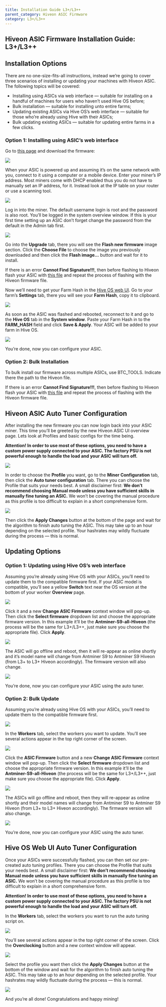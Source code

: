 ```yaml
---
title: Installation Guide L3+/L3++
parent_category: Hiveon ASIC Firmware
category: L3+/L3++
---
```


## Hiveon ASIC Firmware Installation Guide: L3+/L3++

## Installation Options
There are no one-size-fits-all instructions, instead we’re going to cover three scenarios of installing or updating your machines with Hiveon ASIC. The following topics will be covered:

- Installing using ASICs via web interface — suitable for installing on a handful of machines for users who haven’t used Hive OS before;
- Bulk installation — suitable for installing unto entire farms;
- Updating existing ASICs via Hive OS’s web interface — suitable for those who’re already using Hive with their ASICs;
- Bulk updating existing ASICs — suitable for updating entire farms in a few clicks.

### Option 1: Installing using ASIC’s web interface
Go to [this page](https://hiveos.farm/asic/) and download the firmware:

<img
  src="https://github.com/minershive/hiveon-kb/raw/master/images\L3+\Screenshot_38.png?sanitize=true" data-canonical-src="https://github.com/minershive/hiveon-kb/raw/master/images\L3+\Screenshot_38.png"
  />

When your ASIC is powered up and assuming it’s on the same network with you, connect to it using a computer or a mobile device. Enter your miner’s IP address. Most miners come with DHCP enabled thus you do not have to manually set an IP address, for it. Instead look at the IP table on your router or use a scanning tool.

<img src="https://miro.medium.com/max/1594/0*eboE5sjqgcnXDAuM">

Log in into the miner. The default username login is root and the password is also root. You’ll be logged in the system overview window. If this is your first time setting up an ASIC don’t forget change the password from the default in the Admin tab first.

<img src="https://miro.medium.com/max/1594/0*CPGII9JKr1qVvZOL">

Go into the **Upgrade** tab, there you will see the **Flash new firmware** image section. Click the **Choose File** to choose the image you previously downloaded and then click the **Flash image…** button and wait for it to install.

If there is an error **Cannot Find Signature!!!**, then before flashing to Hiveon flash your ASIC with [this file](http://download.hiveos.farm/asic/L3%2B/tools/remsig_L3_for_hiveon.tar.gz)
and repeat the process of flashing with the Hiveon firmware file.

Now we’ll need to get your Farm Hash in the <a href="https://the.hiveos.farm/">Hive OS web UI</a>. Go to your farm’s **Settings** tab, there you will see your **Farm Hash**, copy it to clipboard.

<img src="https://miro.medium.com/max/1569/0*wkNCiVtWtNRB92s7">

As soon as the ASIC was flashed and rebooted, reconnect to it and go to the **Hive OS** tab in the **System window**. Paste your Farm Hash in to the **FARM_HASH** field and click **Save & Apply**. Your ASIC will be added to your farm in Hive OS.

<img src="https://miro.medium.com/max/1750/0*sPTOf6QkmcQhBkxI">

You’re done, now you can configure your ASIC.

### Option 2: Bulk Installation
To bulk install our firmware across multiple ASICs, use BTC_TOOLS. Indicate there the path to the Hiveon file.

If there is an error **Cannot Find Signature!!!**, then before flashing to Hiveon flash your ASIC with [this file](http://download.hiveos.farm/asic/L3%2B/tools/remsig_L3_for_hiveon.tar.gz)
and repeat the process of flashing with the Hiveon firmware file.

## Hiveon ASIC Auto Tuner Configuration
After installing the new firmware you can now login back into your ASIC miner. This time you’ll be greeted by the new Hiveon ASIC UI overview page. Lets look at Profiles and basic configs for the time being.

**Attention! In order to use most of these options, you need to have a custom power supply connected to your ASIC. The factory PSU is not powerful enough to handle the load and your ASIC will turn off.**

<img src="https://miro.medium.com/max/1598/0*p_4TaOOpSKRnJPP9">

In order to choose the **Profile** you want, go to the **Miner Configuration** tab, then click the **Auto tuner configuration** tab. There you can choose the Profile that suits your needs best. A small disclaimer first: **We don’t recommend choosing Manual mode unless you have sufficient skills in manually fine tuning an ASIC.** We won’t be covering the manual procedure as this profile is too difficult to explain in a short comprehensive form.

<img src="https://miro.medium.com/max/1589/0*pNPYfVdlrcuFH7fg">

Then click the **Apply Changes** button at the bottom of the page and wait for the algorithm to finish auto tuning the ASIC. This may take up to an hour depending on the selected profile. Your hashrates may wildly fluctuate during the process — this is normal.

## Updating Options

### Option 1: Updating using Hive OS’s web interface
Assuming you’re already using Hive OS with your ASICs, you’ll need to update them to the compatible firmware first. If your ASIC model is compatible, you’ll see a yellow **Switch** text near the OS version at the bottom of your worker **Overview** page.

<img src="https://miro.medium.com/max/429/0*SY96QIG33Br2aa8_">

Click it and a new **Change ASIC Firmware** context window will pop-up. Then click the **Select firmware** dropdown list and choose the appropriate firmware version. In this example it’ll be the **Antminer-S9-all-Hiveon** (the process will be the same for L3+/L3++, just make sure you choose the appropriate file). Click **Apply**.

<img src="https://miro.medium.com/max/1260/0*ssmeT6INSpHJgLKg">

The ASIC will go offline and reboot, then it will re-appear as online shortly and it’s model name will change from Antminer S9 to Antminer S9 Hiveon (from L3+ to L3+ Hiveon accordingly). The firmware version will also change.

<img src="https://miro.medium.com/max/1581/0*lp4ZUANA-e0btQfk">

You’re done, now you can configure your ASIC using the auto tuner.

### Option 2: Bulk Update
Assuming you’re already using Hive OS with your ASICs, you’ll need to update them to the compatible firmware first.

<img src="https://miro.medium.com/max/1590/0*6FpiMVYCUCghtbC1">

In the **Workers** tab, select the workers you want to update. You’ll see several actions appear in the top right corner of the screen.

<img src="https://miro.medium.com/max/911/0*KkPY3QOPvbUkbrpd">

Click the **ASIC Firmware** button and a new **Change ASIC Firmware** context window will pop-up. Then click the **Select firmware** dropdown list and choose the appropriate firmware version. In this example it’ll be the **Antminer-S9-all-Hiveon** (the process will be the same for L3+/L3++, just make sure you choose the appropriate file). Click **Apply**.

<img src="https://miro.medium.com/max/1260/0*AWw3uCKwWV_jvxNB">

The ASICs will go offline and reboot, then they will re-appear as online shortly and their model names will change from Antminer S9 to Antminer S9 Hiveon (from L3+ to L3+ Hiveon accordingly). The firmware version will also change.

<img src="https://miro.medium.com/max/1581/0*869YrhWn8EAKGOhz">

You’re done, now you can configure your ASIC using the auto tuner.

## Hive OS Web UI Auto Tuner Configuration
Once your ASICs were successfully flashed, you can then set our pre-created auto tuning profiles. There you can choose the Profile that suits your needs best. A small disclaimer first: **We don’t recommend choosing Manual mode unless you have sufficient skills in manually fine tuning an ASIC.** We won’t be covering the manual procedure as this profile is too difficult to explain in a short comprehensive form.

**Attention! In order to use most of these options, you need to have a custom power supply connected to your ASIC. The factory PSU is not powerful enough to handle the load and your ASIC will turn off.**

In the **Workers** tab, select the workers you want to run the auto tuning script on.

<img src="https://miro.medium.com/max/1590/0*VaoCeqoiLP3rbK8k">

You’ll see several actions appear in the top right corner of the screen. Click the **Overclocking** button and a new context window will appear.

<img src="https://miro.medium.com/max/959/0*OGNBrUL3NWFR-CVn">

Select the profile you want then click the **Apply Changes** button at the bottom of the window and wait for the algorithm to finish auto tuning the ASIC. This may take up to an hour depending on the selected profile. Your hashrates may wildly fluctuate during the process — this is normal.

<img src="https://miro.medium.com/max/560/0*RYEhl5muvMs9S8su">

And you’re all done! Congratulations and happy mining!
